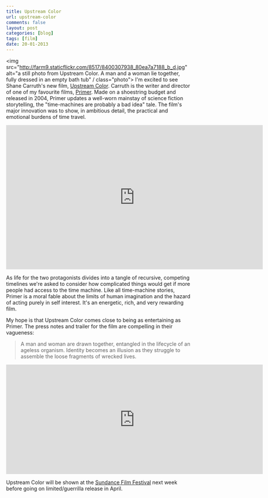 ```yaml
---
title: Upstream Color
url: upstream-color
comments: false
layout: post
categories: [blog]
tags: [film]
date: 20-01-2013
---
```

<img src="http://farm9.staticflickr.com/8517/8400307938_80ea7a7188_b_d.jpg" alt="a still photo from Upstream Color. A man and a woman lie together, fully dressed in an empty bath tub" / class="photo">
I'm excited to see Shane Carruth's new film, <a href="http://www.shanecarruth.com/film/upstreamcolor">Upstream Color</a>. Carruth is the writer and director of one of my favourite films, <a href="http://www.shanecarruth/film/primer">Primer</a>. Made on a shoestring budget and released in 2004, Primer updates a well-worn mainstay of science fiction storytelling, the "time-machines are probably a bad idea" tale. The film's major innovation was to show, in ambitious detail, the practical and emotional burdens of time travel.

<iframe src="http://player.vimeo.com/video/53890508?title=0&amp;byline=0&amp;portrait=0&amp;color=ffffff" width="700" height="394" frameborder="0" webkitAllowFullScreen mozallowfullscreen allowFullScreen></iframe>

As life for the two protagonists divides into a tangle of recursive, competing timelines we're asked to consider how complicated things would get if more people had access to the time machine. Like all time-machine stories, Primer is a moral fable about the limits of human imagination and the hazard of acting purely in self interest. It's an energetic, rich, and very rewarding film. 

My hope is that Upstream Color comes close to being as entertaining as Primer. The press notes and trailer for the film are compelling in their vagueness:

> A man and woman are drawn together, entangled in the lifecycle of an ageless organism. Identity becomes an illusion as they struggle to assemble the loose fragments of wrecked lives.

<iframe src="http://player.vimeo.com/video/57342043?title=0&amp;byline=0&amp;portrait=0&amp;color=ffffff" width="700" height="299" frameborder="0" webkitAllowFullScreen mozallowfullscreen allowFullScreen></iframe>

Upstream Color will be shown at the <a href="http://filmguide.sundance.org/film/13010/upstream_color">Sundance Film Festival</a> next week before going on limited/guerrilla release in April.